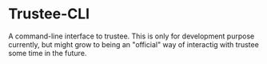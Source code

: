# Trustee-CLI

A command-line interface to trustee. This is only for development purpose
currently, but might grow to being an "official" way of interactig with
trustee some time in the future.
